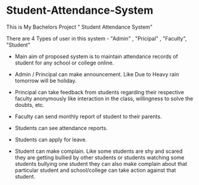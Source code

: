 # Student-Attendance-System
This is My Bachelors Project " Student Attendance System"

There are 4 Types of user in this system - "Admin" , "Pricipal" , "Faculty", "Student"

- Main aim of proposed system is to maintain attendance records of student for any school or college online.

- Admin / Principal can make announcement. Like Due to Heavy rain tomorrow will be holiday. 

- Principal can take feedback from students regarding their respective faculty anonymously like interaction in the class, willingness to solve the doubts, etc. 

- Faculty can send monthly report of student to their parents. 

- Students can see attendance reports. 

- Students can apply for leave. 

- Student can make complain. Like some students are shy and scared they are getting 
bullied by other students or students watching some students bullying one student they 
can also make complain about that particular student and school/college can take action 
against that student.
